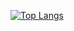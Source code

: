 [![Top Langs](https://github-readme-stats.vercel.app/api/top-langs/?username=Fiodos&layout=compact&langs_count=6)](https://github.com/anuraghazra/github-readme-stats)
